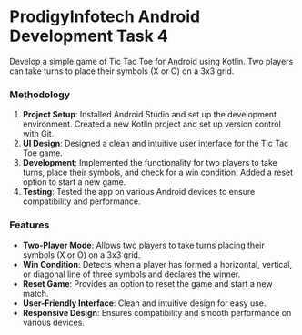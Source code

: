 # ProdigyInfotech Android Development Task 4
Develop a simple game of Tic Tac Toe for Android using Kotlin. Two players can take turns to place their symbols (X or O) on a 3x3 grid.

### Methodology

1. **Project Setup**: Installed Android Studio and set up the development environment. Created a new Kotlin project and set up version control with Git.
2. **UI Design**: Designed a clean and intuitive user interface for the Tic Tac Toe game.
3. **Development**: Implemented the functionality for two players to take turns, place their symbols, and check for a win condition. Added a reset option to start a new game.
4. **Testing**: Tested the app on various Android devices to ensure compatibility and performance.

### Features

- **Two-Player Mode**: Allows two players to take turns placing their symbols (X or O) on a 3x3 grid.
- **Win Condition**: Detects when a player has formed a horizontal, vertical, or diagonal line of three symbols and declares the winner.
- **Reset Game**: Provides an option to reset the game and start a new match.
- **User-Friendly Interface**: Clean and intuitive design for easy use.
- **Responsive Design**: Ensures compatibility and smooth performance on various devices.
